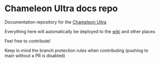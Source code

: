 # Chameleon Ultra docs repo

Documentation repository for the [Chameleon Ultra](https://github.com/RfidResearchGroup/ChameleonUltra)

Everything here will automatically be deployed to the [wiki](https://github.com/RfidResearchGroup/ChameleonUltra/wiki) and other places

Feel free to contribute!

Keep in mind the branch protection rules when contributing (pushing to main without a PR is disabled)